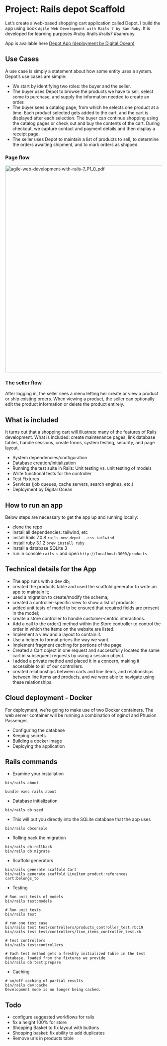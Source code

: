 # Project: Rails depot Scaffold

Let’s create a web-based shopping cart application called Depot.
I build the app using book
`Agile Web Development with Rails 7 by Sam Ruby`.
It is developed for learning purposes #ruby #rails #rails7 #samruby

App is available here [Depot App (deployment by Digital Ocean)](http://138.68.128.38/products)

## Use Cases

A use case is simply a statement about how some entity uses a system.
Depot’s use cases are simple:

* We start by identifying two roles: the buyer and the seller.
* The buyer uses Depot to browse the products we have to sell, select some to purchase, and supply the information needed to create an order.
* The buyer sees a catalog page, from which he selects one product at a time. Each product selected gets added to the cart, and the cart is displayed after each selection. The buyer can continue shopping using the catalog pages or check out and buy the contents of the cart. During checkout, we capture contact and payment details and then display a receipt page.
* The seller uses Depot to maintain a list of products to sell, to determine the orders awaiting shipment, and to mark orders as shipped.

### Page flow

<img width="662" alt="agile-web-development-with-rails-7_P1_0_pdf" src="https://github.com/julia-dizhak/rails-depot/assets/1140769/55b3ca99-3efb-4664-a1ca-bb00666a0c82">

### The seller flow

After logging in, the seller sees a menu letting her create or view a product or ship existing orders. When viewing a product, the seller can optionally edit the product information or delete the product entirely.

## What is included

It turns out that a shopping cart will illustrate many of the features of Rails development. What is included: create maintenance pages, link database tables, handle sessions, create forms, system testing, security, and page layout.

* System dependencies/configuration
* Database creation/initialization
* Running the test suite in Rails: Unit testing vs. unit testing of models
* Write functional tests for the controller
* Test Fixtures
* Services (job queues, cache servers, search engines, etc.)
* Deployment by Digital Ocean
  
## How to run an app

Below steps are necessary to get the app up and running locally:

* clone the repo
* install all dependencies: tailwind, etc
* install Rails 7.0.8 `rails new depot --css tailwind`
* install ruby 3.1.2 `brew install ruby`
* install a database SQLite 3
* run in console `rails s` and open `http://localhost:3000/products`

## Technical details for the App

* The app runs with a dev db;
* created the products table and used the scaffold generator to write an app to maintain it;
* used a migration to create/modify the schema;
* created a controller-specific view to show a list of products;
* added unit tests of model to be ensured that required fields are present in the model;
* create a store controller to handle customer-centric interactions.
* Add a call to the order() method within the Store controller to control the order in which the items on the website are listed.
* Implement a view and a layout to contain it.
* Use a helper to format prices the way we want.
* Implement fragment caching for portions of the page
* Created a Cart object in one request and successfully located the same cart in subsequent requests by using a session object.
* I added a private method and placed it in a concern, making it accessible to all of our controllers.
* created relationships between carts and line items, and relationships between line items and products, and we were able to navigate using these relationships.



## Cloud deployment - Docker

For deployment, we’re going to make use of two Docker containers.
The web server container will be running a combination of nginx1 and Phusion Passenger.

* Configuring the database 
* Keeping secrets
* Building a docker image 
* Deploying the application

## Rails commands

* Examine your installation

```
bin/rails about 

bundle exec rails about
```

* Database initialization

```bin/rails db:seed```

* This will put you directly into the SQLite database that the app uses

```bin/rails dbconsole```

* Rolling back the migration

```
bin/rails db:rollback
bin/rails db:migrate
```

* Scaffold generators
```
bin/rails generate scaffold Cart
bin/rails generate scaffold LineItem product:references cart:belongs_to
```


* Testing
```
# Run unit tests of models
bin/rails test:models

# Run unit tests
bin/rails test

# run one test case
bin/rails test test/controllers/products_controller_test.rb:19
bin/rails test test/controllers/line_items_controller_test.rb

# test controllers
bin/rails test:controllers

# Each test method gets a freshly initialized table in the test database, loaded from the fixtures we provide
bin/rails db:test:prepare
```

* Caching
  
```
# on/off caching of partial results
bin/rails dev:cache 
Development mode is no longer being cached.
```

## Todo

* configure suggested workflows for rails
* fix a height 100% for store
* Shopping Basket to fix layout with buttons
* Shopping basket: fix ability to add duplicates
* Remove urls in products table
